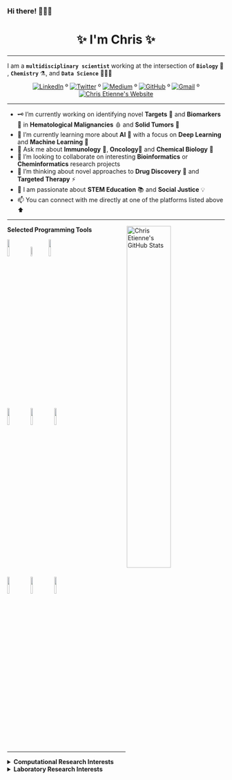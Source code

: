<!--
**cetienn01/cetienn01** is a  _special_  repository because its `README.md` (this file) appears on your GitHub profile.
-->
### Hi there! 🙋🏿‍♂️

<!-- Introduction/Summary Section -->

<h1 align = center>✨ I'm Chris ✨</h1>
<hr>

I am a **`multidisciplinary scientist`** working at the intersection of **`Biology`** 🧫 , **`Chemistry`** ⚗️, and **`Data Science`** 👨🏿‍💻

<!-- **Badges**
- website to create badge : https://shields.io/
- very nice tutorial to create badge : https://medium.com/@therafamartins/make-your-customized-badges-in-a-few-minutes-18e75475e271
-->

<p align="center">
  <a href="https://www.linkedin.com/in/christian-etienne/"><img src="http://img.shields.io/badge/LinkedIn-blue?style=flat&logo=linkedin" alt="LinkedIn"></a> º
  <a href="https://twitter.com/iamchrisetienne"><img src="https://img.shields.io/twitter/url?label=Twitter&style=social&url=https%3A%2F%2Ftwitter.com%2Fiamchrisetienne" alt="Twitter"></a> º
  <a href="https://medium.com/@cetienn01"><img src="https://img.shields.io/badge/Medium-black?style=flatl&logo=medium" alt="Medium"></a> º
  <a href="https://github.com/cetienn01"><img src="https://img.shields.io/badge/GitHub-000?style=flat&logo=Github&labelColor=white&logoColor=Black" alt="GitHub"></a> º
  <a href="mailto:cetienn01@gmail.com"><img src="https://img.shields.io/badge/Gmail-red?style=flat&logo=Gmail&labelColor=white&link=mailto:cetienn01@gmail.com" alt="Gmail"></a> º
  <a href="https://cetienn01.github.io/"><img src="https://img.icons8.com/doodle/25/000000/internet--v1.png" alt="Chris Etienne's Website" ></a>
</p>
<hr>

<!-- Activities/Interests Section -->
- 🗝 I’m currently working on identifying novel **Targets** 🎯 and **Biomarkers** 🎲 in **Hematological Malignancies** 🩸 and **Solid Tumors** 🧱
- 🔭 I’m currently learning more about **AI** 🚀 with a focus on **Deep Learning** and **Machine Learning** 🤖
- 💭 Ask me about **Immunology** 🧬, **Oncology**🔬 and **Chemical Biology** 🧪
- 🤝 I’m looking to collaborate on interesting **Bioinformatics** or **Cheminformatics** research projects
- 🤔 I’m thinking about novel approaches to **Drug Discovery** 💊 and **Targeted Therapy** ⚡
- 💯 I am passionate about **STEM Education** 📚 and **Social Justice** 💡
- 📫  You can connect with me directly at one of the platforms listed above ⬆️

<!--
**another option for creating badge for this GitHub markdown**
this can be placed anywhere in the document
- caveat : will not be able to align this section using html tags (hence: use the method above)
--
[![LinkedIn](http://img.shields.io/badge/LinkedIn-blue?style=flat&logo=linkedin)](https://www.linkedin.com/in/christian-etienne/)
[![Medium](https://img.shields.io/badge/Medium-black?style=flatl&logo=medium)](https://medium.com/@cetienn01)
[![Gmail](https://img.shields.io/badge/Gmail-red?style=flat&logo=Gmail&labelColor=white&link=mailto:cetienn01@gmail.com)](mailto:cetienn01@gmail.com)
[![GitHub](https://img.shields.io/badge/GitHub-000?style=flat&logo=Github&labelColor=white&logoColor=Black)](https://github.com/cetienn01)
-->

<hr>

<!-- **GitHub README Stats**
- Checkout this repo for details : https://github.com/anuraghazra/github-readme-stats
-->

<p>
  <a href="https://github-readme-stats.vercel.app/api?username=cetienn01&show_icons=true&theme=nightowl&count_private=true">
     <img width="45%" align="right" alt="Chris Etienne's GitHub Stats" src="https://github-readme-stats.vercel.app/api?username=cetienn01&show_icons=true&theme=nightowl&count_private=true" />
  </a>
  
<!-- Programming Languages and Computational Tools Section.
**Be careful with the alignment.**
You can use these sites to get logos: https://www.vectorlogo.zone or https://simpleicons.org/
-->
  
  **Selected Programming Tools**
  
  <code><img width="10%" src="https://www.vectorlogo.zone/logos/python/python-ar21.svg"></code>
  <code><img width="7.5%" src="https://www.vectorlogo.zone/logos/r-project/r-project-official.svg"></code>
  <code><img width="10%" src="https://www.vectorlogo.zone/logos/jupyter/jupyter-ar21.svg"></code>
  <br />
  <code><img width="10%" src="https://www.vectorlogo.zone/logos/gnu_bash/gnu_bash-ar21.svg"></code>
  <code><img width="10%" src="https://www.vectorlogo.zone/logos/git-scm/git-scm-ar21.svg"></code>
  <code><img width="10%" src="https://www.vectorlogo.zone/logos/atom_io/atom_io-ar21.svg"></code>
  <br />
  <code><img width="10%" src="https://www.vectorlogo.zone/logos/pytorch/pytorch-ar21.svg"></code>
  <code><img width="10%" src="https://www.vectorlogo.zone/logos/tensorflow/tensorflow-ar21.svg"></code>
  <code><img width="10%" src="https://www.vectorlogo.zone/logos/amazon_aws/amazon_aws-ar21.svg"></code>
</p>

<hr>

<!-- Work / Research Section -->
<details>
  <summary><strong>Computational Research Interests </strong></summary>
  <br>
  
  - developing novel bioinformatics tools to investigate high-throughput genomics data to understand the mechanisms of diseases, with a particular interest in cancer
  - applying computational methods to study biological processes such as protein-protein interaction and protein-ligand binding to design the next generation of cell permeable and orally bioavailable macrocyclic drugs.
  - implementing machine learning algorithms to support classification and prediction of clinical outcomes using molecular features
  <br>
</details>

<details>
  <summary><strong>Laboratory Research Interests </strong></summary>
  <br>
  
  - application of genome engineering techniques and high-throughput genetic screening methods to identify biological functions of unknown genes and novel drug targets in the context of ImmunoTherapy. 
  - assay development and tool generation to dissect immune surveillance mechanisms and T cell signaling, and validate new immunotherapy drugs 
  - ...
  <br>
</details>
